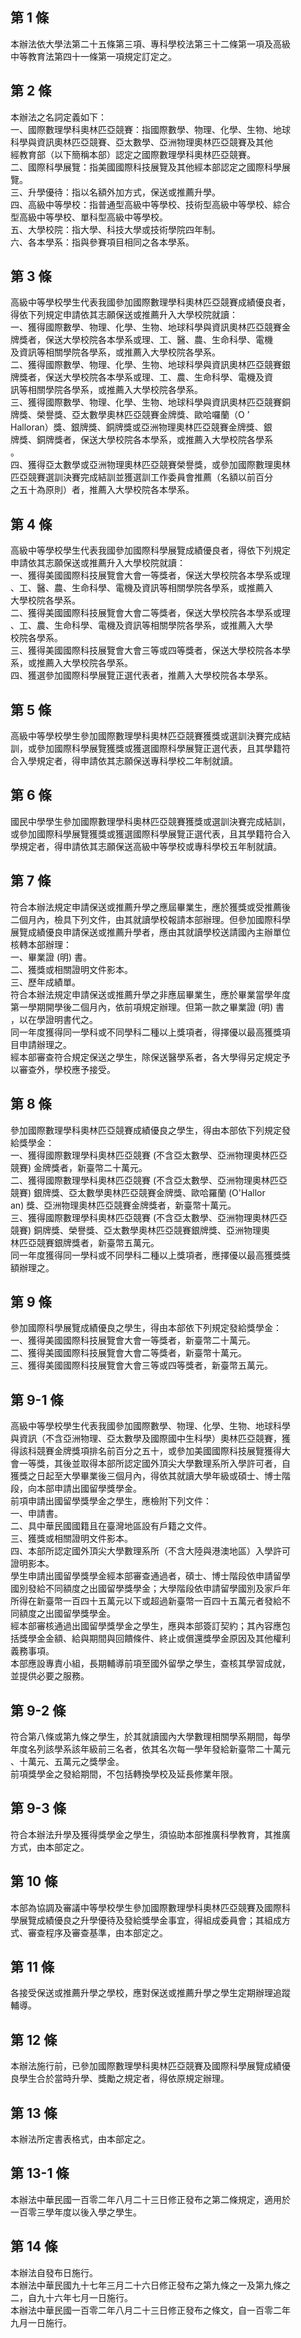 第 1 條
-------
本辦法依大學法第二十五條第三項、專科學校法第三十二條第一項及高級  
中等教育法第四十一條第一項規定訂定之。

第 2 條
-------
本辦法之名詞定義如下：  
一、國際數理學科奧林匹亞競賽：指國際數學、物理、化學、生物、地球  
    科學與資訊奧林匹亞競賽、亞太數學、亞洲物理奧林匹亞競賽及其他  
    經教育部（以下簡稱本部）認定之國際數理學科奧林匹亞競賽。  
二、國際科學展覽：指美國國際科技展覽及其他經本部認定之國際科學展  
    覽。  
三、升學優待：指以名額外加方式，保送或推薦升學。  
四、高級中等學校：指普通型高級中等學校、技術型高級中等學校、綜合  
    型高級中等學校、單科型高級中等學校。  
五、大學校院：指大學、科技大學或技術學院四年制。  
六、各本學系：指與參賽項目相同之各本學系。

第 3 條
-------
高級中等學校學生代表我國參加國際數理學科奧林匹亞競賽成績優良者，  
得依下列規定申請依其志願保送或推薦升入大學校院就讀：  
一、獲得國際數學、物理、化學、生物、地球科學與資訊奧林匹亞競賽金  
    牌獎者，保送大學校院各本學系或理、工、醫、農、生命科學、電機  
    及資訊等相關學院各學系，或推薦入大學校院各學系。  
二、獲得國際數學、物理、化學、生物、地球科學與資訊奧林匹亞競賽銀  
    牌獎者，保送大學校院各本學系或理、工、農、生命科學、電機及資  
    訊等相關學院各學系，或推薦入大學校院各學系。  
三、獲得國際數學、物理、化學、生物、地球科學與資訊奧林匹亞競賽銅  
    牌獎、榮譽獎、亞太數學奧林匹亞競賽金牌獎、歐哈囉蘭（O ’  
    Halloran）獎、銀牌獎、銅牌獎或亞洲物理奧林匹亞競賽金牌獎、銀  
    牌獎、銅牌獎者，保送大學校院各本學系，或推薦入大學校院各學系  
    。  
四、獲得亞太數學或亞洲物理奧林匹亞競賽榮譽獎，或參加國際數理奧林  
    匹亞競賽選訓決賽完成結訓並獲選訓工作委員會推薦（名額以前百分  
    之五十為原則）者，推薦入大學校院各本學系。

第 4 條
-------
高級中等學校學生代表我國參加國際科學展覽成績優良者，得依下列規定  
申請依其志願保送或推薦升入大學校院就讀：  
一、獲得美國國際科技展覽會大會一等獎者，保送大學校院各本學系或理  
    、工、醫、農、生命科學、電機及資訊等相關學院各學系，或推薦入  
    大學校院各學系。  
二、獲得美國國際科技展覽會大會二等獎者，保送大學校院各本學系或理  
    、工、農、生命科學、電機及資訊等相關學院各學系，或推薦入大學  
    校院各學系。  
三、獲得美國國際科技展覽會大會三等或四等獎者，保送大學校院各本學  
    系，或推薦入大學校院各學系。  
四、獲選參加國際科學展覽正選代表者，推薦入大學校院各本學系。

第 5 條
-------
高級中等學校學生參加國際數理學科奧林匹亞競賽獲獎或選訓決賽完成結  
訓，或參加國際科學展覽獲獎或獲選國際科學展覽正選代表，且其學籍符  
合入學規定者，得申請依其志願保送專科學校二年制就讀。

第 6 條
-------
國民中學學生參加國際數理學科奧林匹亞競賽獲獎或選訓決賽完成結訓，  
或參加國際科學展覽獲獎或獲選國際科學展覽正選代表，且其學籍符合入  
學規定者，得申請依其志願保送高級中等學校或專科學校五年制就讀。

第 7 條
-------
符合本辦法規定申請保送或推薦升學之應屆畢業生，應於獲獎或受推薦後  
二個月內，檢具下列文件，由其就讀學校報請本部辦理。但參加國際科學  
展覽成績優良申請保送或推薦升學者，應由其就讀學校送請國內主辦單位  
核轉本部辦理：  
一、畢業證 (明) 書。  
二、獲獎或相關證明文件影本。  
三、歷年成績單。  
符合本辦法規定申請保送或推薦升學之非應屆畢業生，應於畢業當學年度  
第一學期開學後二個月內，依前項規定辦理。但第一款之畢業證 (明) 書  
，以在學證明書代之。  
同一年度獲得同一學科或不同學科二種以上獎項者，得擇優以最高獲獎項  
目申請辦理之。  
經本部審查符合規定保送之學生，除保送醫學系者，各大學得另定規定予  
以審查外，學校應予接受。

第 8 條
-------
參加國際數理學科奧林匹亞競賽成績優良之學生，得由本部依下列規定發  
給獎學金：  
一、獲得國際數理學科奧林匹亞競賽 (不含亞太數學、亞洲物理奧林匹亞  
    競賽) 金牌獎者，新臺幣二十萬元。  
二、獲得國際數理學科奧林匹亞競賽 (不含亞太數學、亞洲物理奧林匹亞  
    競賽) 銀牌獎、亞太數學奧林匹亞競賽金牌獎、歐哈羅蘭 (O'Hallor  
    an) 獎、亞洲物理奧林匹亞競賽金牌獎者，新臺幣十萬元。  
三、獲得國際數理學科奧林匹亞競賽 (不含亞太數學、亞洲物理奧林匹亞  
    競賽) 銅牌獎、榮譽獎、亞太數學奧林匹亞競賽銀牌獎、亞洲物理奧  
    林匹亞競賽銀牌獎者，新臺幣五萬元。  
同一年度獲得同一學科或不同學科二種以上獎項者，應擇優以最高獲獎獎  
額辦理之。

第 9 條
-------
參加國際科學展覽成績優良之學生，得由本部依下列規定發給獎學金：  
一、獲得美國國際科技展覽會大會一等獎者，新臺幣二十萬元。  
二、獲得美國國際科技展覽會大會二等獎者，新臺幣十萬元。  
三、獲得美國國際科技展覽會大會三等或四等獎者，新臺幣五萬元。

第 9-1 條
---------
高級中等學校學生代表我國參加國際數學、物理、化學、生物、地球科學  
與資訊（不含亞洲物理、亞太數學及國際國中生科學）奧林匹亞競賽，獲  
得該科競賽金牌獎項排名前百分之五十，或參加美國國際科技展覽獲得大  
會一等獎，其後並取得本部所認定國外頂尖大學數理系所入學許可者，自  
獲獎之日起至大學畢業後三個月內，得依其就讀大學年級或碩士、博士階  
段，向本部申請出國留學獎學金。  
前項申請出國留學獎學金之學生，應檢附下列文件：  
一、申請書。  
二、具中華民國國籍且在臺灣地區設有戶籍之文件。  
三、獲獎或相關證明文件影本。  
四、本部所認定國外頂尖大學數理系所（不含大陸與港澳地區）入學許可  
    證明影本。  
學生申請出國留學獎學金經本部審查通過者，碩士、博士階段依申請留學  
國別發給不同額度之出國留學獎學金；大學階段依申請留學國別及家戶年  
所得在新臺幣一百四十五萬元以下或超過新臺幣一百四十五萬元者發給不  
同額度之出國留學獎學金。  
經本部審核通過出國留學獎學金之學生，應與本部簽訂契約；其內容應包  
括獎學金金額、給與期間與回饋條件、終止或償還獎學金原因及其他權利  
義務事項。  
本部應設專責小組，長期輔導前項至國外留學之學生，查核其學習成就，  
並提供必要之服務。

第 9-2 條
---------
符合第八條或第九條之學生，於其就讀國內大學數理相關學系期間，每學  
年度名列該學系該年級前三名者，依其名次每一學年發給新臺幣二十萬元  
、十萬元、五萬元之獎學金。  
前項獎學金之發給期間，不包括轉換學校及延長修業年限。

第 9-3 條
---------
符合本辦法升學及獲得獎學金之學生，須協助本部推廣科學教育，其推廣  
方式，由本部定之。

第 10 條
--------
本部為協調及審議中等學校學生參加國際數理學科奧林匹亞競賽及國際科  
學展覽成績優良之升學優待及發給獎學金事宜，得組成委員會；其組成方  
式、審查程序及審查基準，由本部定之。

第 11 條
--------
各接受保送或推薦升學之學校，應對保送或推薦升學之學生定期辦理追蹤  
輔導。

第 12 條
--------
本辦法施行前，已參加國際數理學科奧林匹亞競賽及國際科學展覽成績優  
良學生合於當時升學、獎勵之規定者，得依原規定辦理。

第 13 條
--------
本辦法所定書表格式，由本部定之。

第 13-1 條
----------
本辦法中華民國一百零二年八月二十三日修正發布之第二條規定，適用於  
一百零三學年度以後入學之學生。

第 14 條
--------
本辦法自發布日施行。  
本辦法中華民國九十七年三月二十六日修正發布之第九條之一及第九條之  
二，自九十六年七月一日施行。  
本辦法中華民國一百零二年八月二十三日修正發布之條文，自一百零二年  
九月一日施行。

